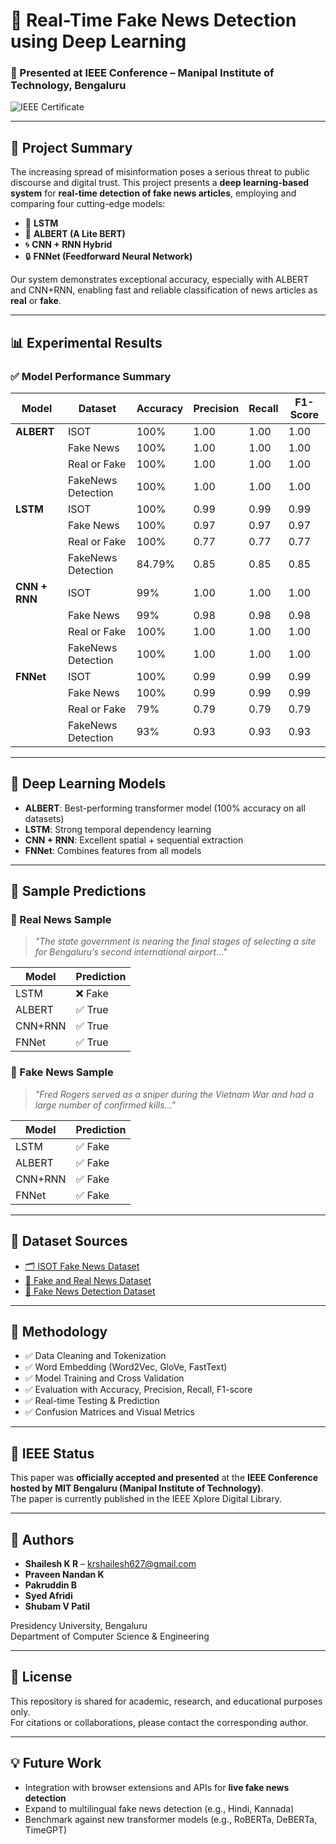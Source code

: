 # 📰 Real-Time Fake News Detection using Deep Learning  
### 📍 Presented at IEEE Conference – Manipal Institute of Technology, Bengaluru

![IEEE Certificate](link-to-image-if-public)

---

## 📘 Project Summary

The increasing spread of misinformation poses a serious threat to public discourse and digital trust. This project presents a **deep learning-based system** for **real-time detection of fake news articles**, employing and comparing four cutting-edge models:

- 🔁 **LSTM**
- 🧠 **ALBERT (A Lite BERT)**
- 🌀 **CNN + RNN Hybrid**
- 🔒 **FNNet (Feedforward Neural Network)**

Our system demonstrates exceptional accuracy, especially with ALBERT and CNN+RNN, enabling fast and reliable classification of news articles as **real** or **fake**.

---

## 📊 Experimental Results

### ✅ Model Performance Summary

| Model         | Dataset           | Accuracy | Precision | Recall | F1-Score |
|---------------|-------------------|----------|-----------|--------|----------|
| **ALBERT**     | ISOT              | 100%     | 1.00      | 1.00   | 1.00     |
|               | Fake News         | 100%     | 1.00      | 1.00   | 1.00     |
|               | Real or Fake      | 100%     | 1.00      | 1.00   | 1.00     |
|               | FakeNews Detection| 100%     | 1.00      | 1.00   | 1.00     |
| **LSTM**       | ISOT              | 100%     | 0.99      | 0.99   | 0.99     |
|               | Fake News         | 100%     | 0.97      | 0.97   | 0.97     |
|               | Real or Fake      | 100%     | 0.77      | 0.77   | 0.77     |
|               | FakeNews Detection| 84.79%   | 0.85      | 0.85   | 0.85     |
| **CNN + RNN**  | ISOT              | 99%      | 1.00      | 1.00   | 1.00     |
|               | Fake News         | 99%      | 0.98      | 0.98   | 0.98     |
|               | Real or Fake      | 100%     | 1.00      | 1.00   | 1.00     |
|               | FakeNews Detection| 100%     | 1.00      | 1.00   | 1.00     |
| **FNNet**      | ISOT              | 100%     | 0.99      | 0.99   | 0.99     |
|               | Fake News         | 100%     | 0.99      | 0.99   | 0.99     |
|               | Real or Fake      | 79%      | 0.79      | 0.79   | 0.79     |
|               | FakeNews Detection| 93%      | 0.93      | 0.93   | 0.93     |

---

## 🧠 Deep Learning Models

- **ALBERT**: Best-performing transformer model (100% accuracy on all datasets)
- **LSTM**: Strong temporal dependency learning
- **CNN + RNN**: Excellent spatial + sequential extraction
- **FNNet**: Combines features from all models

---

## 🧪 Sample Predictions

### 🔹 Real News Sample

> _"The state government is nearing the final stages of selecting a site for Bengaluru’s second international airport..."_

| Model     | Prediction |
|-----------|------------|
| LSTM      | ❌ Fake     |
| ALBERT    | ✅ True     |
| CNN+RNN   | ✅ True     |
| FNNet     | ✅ True     |

### 🔹 Fake News Sample

> _"Fred Rogers served as a sniper during the Vietnam War and had a large number of confirmed kills..."_

| Model     | Prediction |
|-----------|------------|
| LSTM      | ✅ Fake     |
| ALBERT    | ✅ Fake     |
| CNN+RNN   | ✅ Fake     |
| FNNet     | ✅ Fake     |

---

## 🧰 Dataset Sources

- [🗂 ISOT Fake News Dataset](https://www.uvic.ca/engineering/ece/isot/datasets/fake-news/index.php)
- [📰 Fake and Real News Dataset](https://www.kaggle.com/clmentbisaillon/fake-and-real-news-dataset)
- [📄 Fake News Detection Dataset](https://www.kaggle.com/datasets/snapcrack/all-the-news)

---

## 🔧 Methodology

- ✅ Data Cleaning and Tokenization
- ✅ Word Embedding (Word2Vec, GloVe, FastText)
- ✅ Model Training and Cross Validation
- ✅ Evaluation with Accuracy, Precision, Recall, F1-score
- ✅ Real-time Testing & Prediction
- ✅ Confusion Matrices and Visual Metrics

---

## 📌 IEEE Status

This paper was **officially accepted and presented** at the **IEEE Conference hosted by MIT Bengaluru (Manipal Institute of Technology)**.  
The paper is currently published in the IEEE Xplore Digital Library.

---

## 👥 Authors

- **Shailesh K R** – [krshailesh627@gmail.com](mailto:krshailesh627@gmail.com)  
- **Praveen Nandan K**
- **Pakruddin B**
- **Syed Afridi**
- **Shubam V Patil**

Presidency University, Bengaluru  
Department of Computer Science & Engineering

---

## 📄 License

This repository is shared for academic, research, and educational purposes only.  
For citations or collaborations, please contact the corresponding author.

---

## 💡 Future Work

- Integration with browser extensions and APIs for **live fake news detection**
- Expand to multilingual fake news detection (e.g., Hindi, Kannada)
- Benchmark against new transformer models (e.g., RoBERTa, DeBERTa, TimeGPT)

